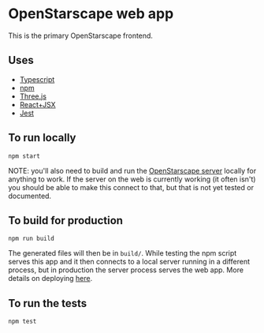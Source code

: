 # OpenStarscape web app

This is the primary OpenStarscape frontend.

## Uses
- [Typescript](https://www.typescriptlang.org/)
- [npm](https://www.npmjs.com/)
- [Three.js](https://threejs.org/)
- [React+JSX](https://reactjs.org/)
- [Jest](https://jestjs.io/en/)

## To run locally
```
npm start
```
NOTE: you'll also need to build and run the [OpenStarscape server](https://github.com/OpenStarscape/starscape-server) locally for anything to work. If the server on the web is currently working (it often isn't) you should be able to make this connect to that, but that is not yet tested or documented.

## To build for production
```
npm run build
```
The generated files will then be in `build/`. While testing the npm script serves this app and it then connects to a local server running in a different process, but in production the server process serves the web app. More details on deploying [here](https://github.com/OpenStarscape/starscape-server/tree/master/deploy).

## To run the tests
```
npm test
```
